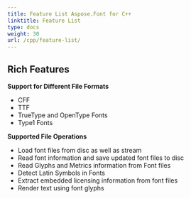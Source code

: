 ```yaml
---
title: Feature List Aspose.Font for C++
linktitle: Feature List
type: docs
weight: 30
url: /cpp/feature-list/
---
```



## **Rich Features**
**Support for Different File Formats**
 * CFF
 * TTF
 * TrueType and OpenType Fonts
 * Type1 Fonts

**Supported File Operations**
* Load font files from disc as well as stream
* Read font information and save updated font files to disc
* Read Glyphs and Metrics information from Font files
* Detect Latin Symbols in Fonts
* Extract embedded licensing information from font files
* Render text using font glyphs
